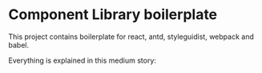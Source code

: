 # Component Library boilerplate

This project contains boilerplate for react, antd, styleguidist, webpack and babel.

Everything is explained in this medium story: 
